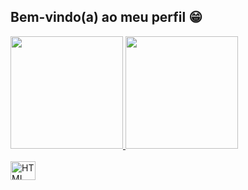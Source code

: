 ## Bem-vindo(a) ao meu perfil 😁

 <div>
  <a href="https://github.com/danielmhsouza">
  <img height="180em" src="https://github-readme-stats.vercel.app/api?username=danielmhsouza&show_icons=true&theme=tokyonight&include_all_commits=true&count_private=true"/>
  <img height="180em" src="https://github-readme-stats.vercel.app/api/top-langs/?username=danielmhsouza&layout=compact&langs_count=6&theme=tokyonight"/>
</div>
<div style="display: inline_block"><br>
  <img align="center" alt="HTML" height="30" width="40" src="https://cdn.jsdelivr.net/gh/devicons/devicon/icons/cplusplus/cplusplus-original.svg" />
  
</div>
